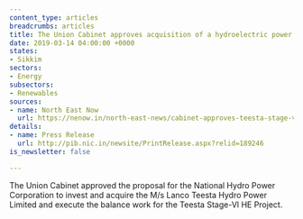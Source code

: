 ```yaml
---
content_type: articles
breadcrumbs: articles
title: The Union Cabinet approves acquisition of a hydroelectric power plant in Sikkim
date: 2019-03-14 04:00:00 +0000
states:
- Sikkim
sectors:
- Energy
subsectors:
- Renewables
sources:
- name: North East Now
  url: https://nenow.in/north-east-news/cabinet-approves-teesta-stage-vi-project.html
details:
- name: Press Release
  url: http://pib.nic.in/newsite/PrintRelease.aspx?relid=189246
is_newsletter: false

---
```

The Union Cabinet approved the proposal for the National Hydro Power Corporation to invest and acquire the M/s Lanco Teesta Hydro Power Limited and execute the balance work for the Teesta Stage-Vl HE Project.
